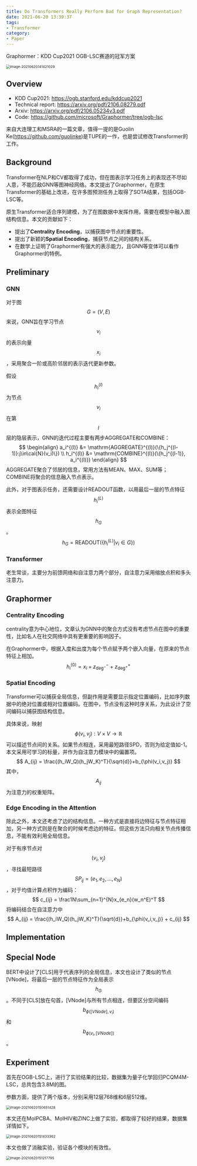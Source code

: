 ```yaml
---
title: Do Transformers Really Perform Bad for Graph Representation?
date: 2021-06-20 13:39:37
tags:
- Transformer
category:
- Paper
---
```


Graphormer：KDD Cup2021 OGB-LSC赛道的冠军方案

<img src="Do-Transformers-Really-Perform-Bad-for-Graph-Representation/image-20210620141421029.png" alt="image-20210620141421029" style="zoom: 67%;" />

<!--more-->

## Overview

- KDD Cup2021: https://ogb.stanford.edu/kddcup2021
- Technical report: https://arxiv.org/pdf/2106.08279.pdf
- Arxiv: https://arxiv.org/pdf/2106.05234v3.pdf
- Code: https://github.com/microsoft/Graphormer/tree/ogb-lsc

来自大连理工和MSRA的一篇文章，值得一提的是Guolin Ke(<https://github.com/guolinke>)是TUPE的一作，也是尝试修改Transformer的工作。

## Background

Transformer在NLP和CV都取得了成功，但在图表示学习任务上的表现还不尽如人意，不能匹敌GNN等图神经网络。本文提出了Graphormer，在原生Transformer的基础上改进，在许多图预测任务上取得了SOTA结果，包括OGB-LSC等。

原生Transformer适合序列建模，为了在图数据中发挥作用，需要在模型中融入图结构信息。本文的贡献如下：

- 提出了**Centrality Encoding**，以捕获图中节点的重要性。
- 提出了新颖的**Spatial Encoding**，捕获节点之间的结构关系。
- 在数学上证明了Graphormer有强大的表示能力，且GNN等变体可以看作Graphormer的特例。

## Preliminary

### GNN

对于图$$G=(V,E)$$来说，GNN旨在学习节点$$v_i$$的表示向量$$x_i$$，采用聚合一阶或高阶邻居的表示迭代更新参数。

假设$$h_i^{(l)}$$为节点$$v_i$$在第$$l$$层的隐层表示，GNN的迭代过程主要有两步AGGREGATE和COMBINE：
$$
\begin{align}
a_i^{(l)} &= \mathrm{AGGREGATE}^{(l)}(\{h_j^{(l-1)}:j\in\cal{N}(v_i)\}) \\
h_i^{(l)} &= \mathrm{COMBINE}^{(l)}(\{h_j^{(l-1)}, a_i^{(l)})
\end{align}
$$
AGGREGATE聚合了邻居的信息，常用方法有MEAN、MAX、SUM等；COMBINE将聚合的信息融入节点表示。

此外，对于图表示任务，还需要设计READOUT函数，以用最后一层的节点特征$$h_i^{(L)}$$表示全图特征$$h_G$$。
$$
h_G = \mathrm{READOUT}(\{h_i^{(L)}|v_i\in G\})
$$


### Transformer

老生常谈，主要分为前馈网络和自注意力两个部分，自注意力采用缩放点积和多头注意力。

## Graphormer

### Centrality Encoding

centrality意为中心地位，文章认为GNN中的聚合方式没有考虑节点在图中的重要性，比如名人在社交网络中具有更重要的影响因子。

在Graphormer中，根据入度和出度为每个节点赋予两个嵌入向量，在原来的节点特征上相加。
$$
h_i^{(0)} = x_i + z_{\mathrm{deg}^-}^- + z_{\mathrm{deg}^+}^+
$$

### Spatial Encoding

Transformer可以捕获全局信息，但副作用是需要显示指定位置编码，比如序列数据中的绝对位置或相对位置编码。在图中，节点没有这种时序关系，为此设计了空间编码以捕获图结构信息。

具体来说，映射$$\phi(v_i,v_j):V\times V\rightarrow \mathbb{R}$$可以描述节点间的关系。如果节点相连，采用最短路径SPD，否则为给定值如-1。本文采用可学习的标量，并作为自注意力模块中的偏置项。
$$
A_{ij} = \frac{(h_iW_Q)(h_jW_K)^T}{\sqrt{d}}+b_{\phi(v_i,v_j)}
$$
其中，$$A_{ij}$$为注意力的权重矩阵。

### Edge Encoding in the Attention

除此之外，本文还考虑了边的结构信息。一种方式是直接将边特征与节点特征相加，另一种方式则是在聚合的时候考虑边的特征。但这些方法只向相关节点传播信息，不能有效利用全局信息。

对于有序节点对$$(v_i, v_j)$$，寻找最短路径$$SP_{ij}=(e_1,e_2,\dots,e_N)$$，对于均值计算点积作为编码：
$$
c_{ij} = \frac1N\sum_{n=1}^{N}x_{e_n}(w_n^E)^T
$$
将编码结合在自注意力中
$$
A_{ij} = \frac{(h_iW_Q)(h_jW_K)^T}{\sqrt{d}}+b_{\phi(v_i,v_j)} + c_{ij}
$$

## Implementation

## Special Node

BERT中设计了[CLS]用于代表序列的全局信息，本文也设计了类似的节点[VNode]，将最后一层的节点特征作为全局表示$$h_G$$。不同于[CLS]放在句首，[VNode]与所有节点相连，但要区分空间编码$$b_{\phi([VNode],v_i)}$$和$$b_{\phi(v_i, [VNode])}$$。

## Experiment

首先在OGB-LSC上，进行了实验结果的比较，数据集为量子化学回归PCQM4M-LSC，总共包含3.8M的图。

参数方面，提供了两个版本，分别采用12层768维和6层512维。

<img src="Do-Transformers-Really-Perform-Bad-for-Graph-Representation/image-20210620150651428.png" alt="image-20210620150651428" style="zoom: 67%;" />

本文还在MoIPCBA、MoIHIV和ZINC上做了实验，都取得了较好的结果，数据集详情如下。

<img src="Do-Transformers-Really-Perform-Bad-for-Graph-Representation/image-20210620151433362.png" alt="image-20210620151433362" style="zoom:67%;" />

本文也做了消融实验，验证各个模块的有效性。

<img src="Do-Transformers-Really-Perform-Bad-for-Graph-Representation/image-20210620151217795.png" alt="image-20210620151217795" style="zoom: 67%;" />
